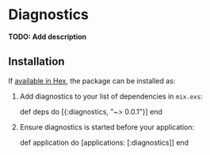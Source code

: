 # Diagnostics

**TODO: Add description**

## Installation

If [available in Hex](https://hex.pm/docs/publish), the package can be installed as:

  1. Add diagnostics to your list of dependencies in `mix.exs`:

        def deps do
          [{:diagnostics, "~> 0.0.1"}]
        end

  2. Ensure diagnostics is started before your application:

        def application do
          [applications: [:diagnostics]]
        end

